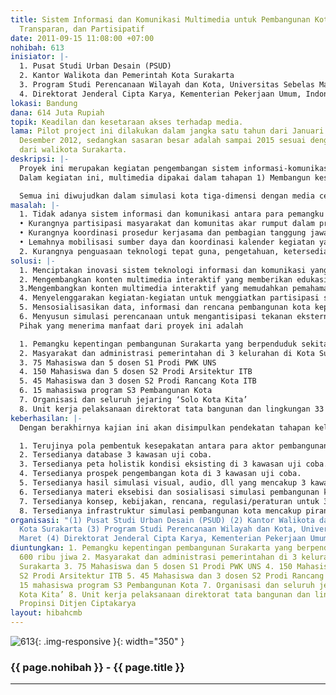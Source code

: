 ```yaml
---
title: Sistem Informasi dan Komunikasi Multimedia untuk Pembangunan Kota yang Inovatif,
  Transparan, dan Partisipatif
date: 2011-09-15 11:08:00 +07:00
nohibah: 613
inisiator: |-
  1. Pusat Studi Urban Desain (PSUD)
  2. Kantor Walikota dan Pemerintah Kota Surakarta
  3. Program Studi Perencanaan Wilayah dan Kota, Universitas Sebelas Maret
  4. Direktorat Jenderal Cipta Karya, Kementerian Pekerjaan Umum, Indonesia
lokasi: Bandung
dana: 614 Juta Rupiah
topik: Keadilan dan kesetaraan akses terhadap media.
lama: Pilot project ini dilakukan dalam jangka satu tahun dari Januari 2012 hingga
  Desember 2012, sedangkan sasaran besar adalah sampai 2015 sesuai dengan komitmen
  dari walikota Surakarta.
deskripsi: |-
  Proyek ini merupakan kegiatan pengembangan sistem informasi-komunikasi multimedia sebagai tulang punggung pembangunan kota Surakarta dan merupakan sinergi empat kubu; masyarakat, profesional, pebisnis, dan pemerintah. Kegiatan ini memungkinkan penyelenggaraan perencanaan, pengendalian pelaksanaan, pemanfaatan dan evaluasi pembangunan kota yang dilaksanakan secara partisipatif, transparan dan inovatif menggunakan seluruh media untuk menjangkau pemahaman dan keterlibatan aktif seluruh pemangku kepentingan terutama di tingkat lokal.
  Dalam kegiatan ini, multimedia dipakai dalam tahapan 1) Membangun kesepakatan pemangku kepentingan, 2) Membangun database kota, 3) Membangun peta kondisi eksisting kota, 4) Melaksanakan analisis prospek kota, 5) Melaksanakan simulasi pembangunan kota, 6) Melaksanakan eksibisi dan sosialisasi serta 7) Perumusan kebijakan, rencana, peraturan, program dan perijinan untuk keberlanjutan penghidupan masyarakat dan kota.

  Semua ini diwujudkan dalam simulasi kota tiga-dimensi dengan media cetak, panel eksibisi, media suara, media visual, jejaring sosial, IT dan model fisik kota yang independen dan diperbaharui pada perioda tertentu dan bisa diakses oleh seluruh pemangku kepentingan dan dipertanggung jawabkan secara terbuka. Usulan proyek adalah ujicoba seluruh siklus pada sebagian wilayah kota, sehingga dapat dipetakan peluang penggunaan, kebutuhan dan kepentingan Media untuk keberhasilan pembangunan kota secara berkelanjutan dengan prinsip Good Governance. Selanjutnya model direplikasi dan menjadi penguatan pembangunan kota Surakarta di masa datang dan menjadi best practice bagi penyelenggaran pembangunan kota di Indonesia.
masalah: |-
  1. Tidak adanya sistem informasi dan komunikasi antara para pemangku kepentingan perencanaan kota yang yang menyebabkan:
  • Kurangnya partisipasi masyarakat dan komunitas akar rumput dalam proses-proses (perencanaan) pembangunan.
  • Kurangnya koordinasi prosedur kerjasama dan pembagian tanggung jawab diantara aktor (antar instansi, dinas, kelompok masyarakat, dll) yang terlibat dalam pembangunan kota Surakarta.
  • Lemahnya mobilisasi sumber daya dan koordinasi kalender kegiatan yang berbeda di masing-masing aktor dan unit kerja.
  2. Kurangnya penguasaan teknologi tepat guna, pengetahuan, ketersediaan waktu dan kapasitas tenaga profesional untuk memenuhi tingginya kebutuhan informasi dan komunikasi mengenai data/konten/substansi perencanaan kota.
solusi: |-
  1. Menciptakan inovasi sistem teknologi informasi dan komunikasi yang ramah pengguna dalam rangka meningkatkan keterlibatan akar rumput dalam proses pembangunan.
  2. Mengembangkan konten multimedia interaktif yang memberikan edukasi bagi seluruh mitra pembangunan tentang kondisi riil kota dan dinamika pembangunan yang terjadi di dalamnya.
  3.Mengembangkan konten multimedia interaktif yang memudahkan pemahaman masyarakat untuk dapat berpartisipasi dalam proses-proses (perencanaan) pembangunan kota.
  4. Menyelenggarakan kegiatan-kegiatan untuk menggiatkan partisipasi sebagai kunci dari tahapan pemetaan kondisi eksisting, analisis dan simulasi pembangunan kota untuk menjamin keterwakilan kepentingan dan keadilan seluruh pemangku kepentingan pada masa depan kota Surakarta.
  5. Mensosialisasikan data, informasi dan rencana pembangunan kota kepada seluruh mitra pembangunan kota untuk mendukung transparansi dan objektifitas sebagai kunci dari tahapan simulasi, eksibisi dan perumusan kebijakan.
  6. Menyusun simulasi perencanaan untuk mengantisipasi tekanan eksternal kota seperti a) Perubahan iklim, b) Dinamika ekonomi lokal – regional – nasional – global c) Dinamika pengembangan sistem prasarana dan sarana d) Dinamika investasi dari seluruh pemangku kepentingan dan lainnya.
  Pihak yang menerima manfaat dari proyek ini adalah

  1. Pemangku kepentingan pembangunan Surakarta yang berpenduduk sekitar 600 ribu jiwa
  2. Masyarakat dan administrasi pemerintahan di 3 kelurahan di Kota Surakarta
  3. 75 Mahasiswa dan 5 dosen S1 Prodi PWK UNS
  4. 150 Mahasiswa dan 5 dosen S2 Prodi Arsitektur ITB
  5. 45 Mahasiswa dan 3 dosen S2 Prodi Rancang Kota ITB
  6. 15 mahasiswa program S3 Pembangunan Kota
  7. Organisasi dan seluruh jejaring ‘Solo Kota Kita’
  8. Unit kerja pelaksanaan direktorat tata bangunan dan lingkungan 33 Propinsi Ditjen Ciptakarya
keberhasilan: |-
  Dengan berakhirnya kajian ini akan disimpulkan pendekatan tahapan keluaran yang menjamin terjadinya keadilan akses informasi dan keterlibatan pengambilan keputusan melalui optimasi media. Secara rinci hasil kajian adalah sebagai berikut:

  1. Terujinya pola pembentuk kesepakatan antara para aktor pembangunan kota di 3 kawasan uji coba (Kawasan Pecinan, Kawasan Pasar Gede dan Kawasan Balaikota-Koridor Sudirman).
  2. Tersedianya database 3 kawasan uji coba.
  3. Tersedianya peta holistik kondisi eksisting di 3 kawasan uji coba.
  4. Tersedianya prospek pengembangan kota di 3 kawasan uji coba.
  5. Tersedianya hasil simulasi visual, audio, dll yang mencakup 3 kawasan uji coba.
  6. Tersedianya materi eksebisi dan sosialisasi simulasi pembangunan kota Surakarta di 3 kawasan uji coba.
  7. Tersedianya konsep, kebijakan, rencana, regulasi/peraturan untuk 3 kawasan uji coba.
  8. Tersedianya infrastruktur simulasi pembangunan kota mencakup piranti lunak, piranti keras dan rekayasa komunikasi.
organisasi: "(1) Pusat Studi Urban Desain (PSUD) (2) Kantor Walikota dan Pemerintah
  Kota Surakarta (3) Program Studi Perencanaan Wilayah dan Kota, Universitas Sebelas
  Maret (4) Direktorat Jenderal Cipta Karya, Kementerian Pekerjaan Umum, Indonesia"
diuntungkan: 1. Pemangku kepentingan pembangunan Surakarta yang berpenduduk sekitar
  600 ribu jiwa 2. Masyarakat dan administrasi pemerintahan di 3 kelurahan di Kota
  Surakarta 3. 75 Mahasiswa dan 5 dosen S1 Prodi PWK UNS 4. 150 Mahasiswa dan 5 dosen
  S2 Prodi Arsitektur ITB 5. 45 Mahasiswa dan 3 dosen S2 Prodi Rancang Kota ITB 6.
  15 mahasiswa program S3 Pembangunan Kota 7. Organisasi dan seluruh jejaring ‘Solo
  Kota Kita’ 8. Unit kerja pelaksanaan direktorat tata bangunan dan lingkungan 33
  Propinsi Ditjen Ciptakarya
layout: hibahcmb
---
```


![613](/static/img/hibahcmb/613.png){: .img-responsive }{: width="350" }

### {{ page.nohibah }} - {{ page.title }}

---
